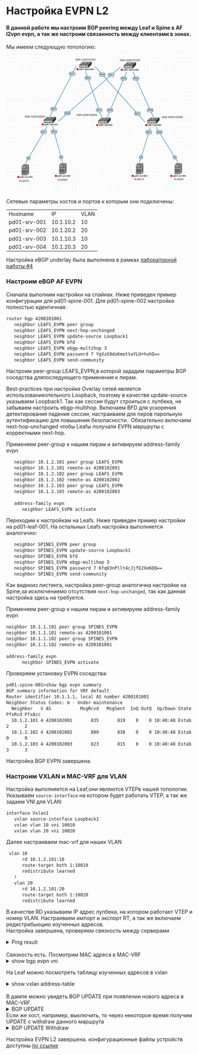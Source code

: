 # Настройка EVPN L2

#### **В данной работе мы настроим BGP peering между Leaf и Spine в AF l2vpn evpn, а так же настроим связанность между клиентами в зонах.**

Мы имеем следующую топологию:  
![Topology](images/topology.png)

Сетевые параметры хостов и портов к которым они подключены:

<table><tbody><tr><td>Hostname</td><td>IP&nbsp;</td><td>VLAN</td></tr><tr><td>pd01-srv-001</td><td>10.1.10.2</td><td>10</td></tr><tr><td>pd01-srv-002</td><td>10.1.20.2</td><td>20</td></tr><tr><td>pd01-srv-003</td><td>10.1.10.3</td><td>10</td></tr><tr><td>pd01-srv-004</td><td>10.1.20.3</td><td>20</td></tr></tbody></table>

Настройка eBGP underlay была выполнена в рамках [лабораторной работы #4](https://github.com/aledkrv/otus_cod_learning/tree/main/lesson_4_ebgp)

### Настроим eBGP AF EVPN

Сначала выполним настройки на спайнах. Ниже приведен пример конфигурации для pd01-spine-001. Для pd01-spine-002 настройка полностью идентичная:

```
router bgp 4200101001
   neighbor LEAFS_EVPN peer group
   neighbor LEAFS_EVPN next-hop-unchanged
   neighbor LEAFS_EVPN update-source Loopback1
   neighbor LEAFS_EVPN bfd
   neighbor LEAFS_EVPN ebgp-multihop 3
   neighbor LEAFS_EVPN password 7 YgXzG9doKmottwYLU+huhQ==
   neighbor LEAFS_EVPN send-community
```

Настроим peer-group LEAFS_EVPN,в которой зададим параметры BGP соседства дляпоследующего применения к пирам.

Best-practices при настройке Overlay сетей является использованиеотельного Loopback, поэтому в качестве update-source указываем Loopback1. Так как сессии будут строиться с лупбека, не забываем настроить ebgp-multihop. Включаем BFD для ускорения детектирования падения сессии, настраиваем для пиров парольную аутентификацию для повышения безопасности.  Обязательно включаем next-hop-unchanged чтобы Leafы получали EVPN маршруты с корректными next-hop.

Применяем peer-group к нашим пирам и активируем address-family evpn

```
   neighbor 10.1.2.101 peer group LEAFS_EVPN
   neighbor 10.1.2.101 remote-as 4200102001
   neighbor 10.1.2.102 peer group LEAFS_EVPN
   neighbor 10.1.2.102 remote-as 4200102002
   neighbor 10.1.2.103 peer group LEAFS_EVPN
   neighbor 10.1.2.103 remote-as 4200102003

   address-family evpn
      neighbor LEAFS_EVPN activate
```

Переходим к настройкам на Leafs. Ниже приведен пример настройки на pd01-leaf-001. На остальных Leafs настройка выполняется аналогично:

```
   neighbor SPINES_EVPN peer group
   neighbor SPINES_EVPN update-source Loopback1
   neighbor SPINES_EVPN bfd
   neighbor SPINES_EVPN ebgp-multihop 3
   neighbor SPINES_EVPN password 7 6fqO3nPllt4cJjfE2Xe6OQ==
   neighbor SPINES_EVPN send-community
```

Как видноиз листинга, настройка peer-group аналогична настройке на Spine,за исключениемо отсутствия `next-hop-unchanged`, так как данная настройка здесь на требуется.

Применяем peer-group к нашим пирам и активируем address-family evpn

```
neighbor 10.1.1.101 peer group SPINES_EVPN
neighbor 10.1.1.101 remote-as 4200101001
neighbor 10.1.1.102 peer group SPINES_EVPN
neighbor 10.1.1.102 remote-as 4200101001

address-family evpn
      neighbor SPINES_EVPN activate
```

Проверяем установку EVPN соседства:

```
pd01-spine-001>show bgp evpn summary
BGP summary information for VRF default
Router identifier 10.1.1.1, local AS number 4200101001
Neighbor Status Codes: m - Under maintenance
  Neighbor   V AS           MsgRcvd   MsgSent  InQ OutQ  Up/Down State   PfxRcd PfxAcc
  10.1.2.101 4 4200102001       835       819    0    0 10:40:48 Estab   2      2
  10.1.2.102 4 4200102002       809       838    0    0 10:40:48 Estab   0      0
  10.1.2.103 4 4200102003       823       815    0    0 10:40:48 Estab   3      3
```

Настройка BGP EVPN завершена.

### Настроим VXLAN и MAC-VRF для VLAN

Настройка выполняется на Leaf,они являются VTEPв нашей топологии. Указываем `source-interface` на котором будет работать VTEP, а так же задаем VNI для VLAN:

```
interface Vxlan1
   vxlan source-interface Loopback1
   vxlan vlan 10 vni 10010
   vxlan vlan 20 vni 10020
```
Далее настраиваем mac-vrf для наших VLAN
````
 vlan 10
      rd 10.1.2.101:10
      route-target both 1:10010
      redistribute learned
   !
   vlan 20
      rd 10.1.2.101:20
      route-target both 1:10020
      redistribute learned
````
В качестве RD указываем IP адрес лупбека, на котором работает VTEP и номер VLAN. Настраиваем импорт и экспорт RT, а так же включаем редистрибьюцию изученных адресов.<br>
Настройка завершена, проверяем связность между серверами
<details>
  <summary>Ping result</summary>
  <img src="images/srv1-ping.png" alt="srv1-ping" width="500"/><br>
  <img src="images/srv2-ping.png" alt="srv1-ping" width="500"/><br>
</details>
<br>
Связность есть. 
Посмотрим MAC адреса в MAC-VRF
<details>
  <summary>show bgp evpn vni</summary>
  <img src="images/mac-vrf.png" alt="srv1-ping" width="500"/><br>
</details>

На Leaf можно посмотреть таблицу изученных адресов в vxlan
<details>
  <summary>show vxlan address-table</summary>
  <img src="images/vxlan-addr.png" alt="srv1-ping" width="500"/><br>
</details>
<br>
В дампе можно увидеть BGP UPDATE при появлении нового адреса в MAC-VRF.
<details>
  <summary>BGP UPDATE</summary>
  <img src="images/update.png" alt="srv1-ping" width="500"/><br>
</details>
Если же хост, например, выключить, то через некоторое время получим UPDATE c withdraw данного маршрута
<details>
  <summary>BGP UPDATE Withdraw</summary>
  <img src="images/withdraw.png" alt="srv1-ping" width="500"/><br>
</details>

Настройка EVPN L2 завершена. 
конфигурационные файлы устройств доступны [по ссылке]() 
